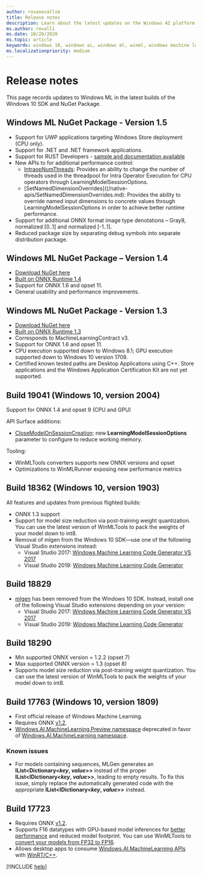 ```yaml
---
author: rosanevallim
title: Release notes
description: Learn about the latest updates on the Windows AI platform. See known issues and view additional available resources.
ms.author: rovalli
ms.date: 10/20/2020
ms.topic: article
keywords: windows 10, windows ai, windows ml, winml, windows machine learning
ms.localizationpriority: medium
---
```


# Release notes

This page records updates to Windows ML in the latest builds of the Windows 10 SDK and NuGet Package.

## Windows ML NuGet Package - Version 1.5

- Support for UWP applications targeting Windows Store deployment (CPU only).
- Support for .NET and .NET framework applications.
- Support for RUST Developers - [sample and documentation available](https://github.com/microsoft/Windows-Machine-Learning/tree/master/Samples/RustSqueezenet)
- New APIs to for additional performance control:
   * [IntraopNumThreads](/native-apis/IntraopNumThreads.md): Provides an ability to change the number of threads used in the threadpool for Intra Operator Execution for CPU operators through LearningModelSessionOptions.
   * [SetNamedDimensionOverrides]((/native-apis/SetNamedDimensionOverrides.md): Provides the ability to override named input dimensions to concrete values through LearningModelSessionOptions in order to achieve better runtime performance.
- Support for additional ONNX format image type denotations – Gray8, normalized [0..1] and normalized [-1..1].
- Reduced package size by separating debug symbols into separate distribution package.


## Windows ML NuGet Package – Version 1.4

- [Download NuGet here](https://www.nuget.org/packages/Microsoft.AI.MachineLearning)
- [Built on ONNX Runtime 1.4](https://github.com/microsoft/onnxruntime/releases)
- Support for ONNX 1.6 and opset 11.
- General usability and performance improvements.



## Windows ML NuGet Package - Version 1.3

- [Download NuGet here](https://www.nuget.org/packages/Microsoft.AI.MachineLearning)
- [Built on ONNX Runtime 1.3](https://github.com/microsoft/onnxruntime/releases)
- Corresponds to MachineLearningContract v3.
- Support for ONNX 1.6 and opset 11.
- CPU execution supported down to Windows 8.1; GPU execution supported down to Windows 10 version 1709.
- Certified known tested paths are Desktop Applications using C++. Store applications and the Windows Application Certification Kit are not yet supported. 

## Build 19041 (Windows 10, version 2004)

Support for ONNX 1.4 and opset 9 (CPU and GPU) 

API Surface additions:
* [CloseModelOnSessionCreation](https://docs.microsoft.com/uwp/api/windows.ai.machinelearning.learningmodelsessionoptions.closemodelonsessioncreation?view=winrt-19041): new **LearningModelSessionOptions** parameter to configure to reduce working memory.

Tooling:

* WinMLTools converters supports new ONNX versions and opset  
* Optimizations to WinMLRunner exposing new performance metrics 

## Build 18362 (Windows 10, version 1903)

All features and updates from previous flighted builds:

* ONNX 1.3 support
* Support for model size reduction via post-training weight quantization. You can use the latest version of WinMLTools to pack the weights of your model down to int8.
* Removal of mlgen from the Windows 10 SDK&mdash;use one of the following Visual Studio extensions instead:
    * Visual Studio 2017: [Windows Machine Learning Code Generator VS 2017](https://marketplace.visualstudio.com/items?itemName=WinML.mlgen)
    * Visual Studio 2019: [Windows Machine Learning Code Generator](https://marketplace.visualstudio.com/items?itemName=WinML.mlgenv2)

## Build 18829

* [mlgen](mlgen.md) has been removed from the Windows 10 SDK. Instead, install one of the following Visual Studio extensions depending on your version:
    * Visual Studio 2017: [Windows Machine Learning Code Generator VS 2017](https://marketplace.visualstudio.com/items?itemName=WinML.mlgen)
    * Visual Studio 2019: [Windows Machine Learning Code Generator](https://marketplace.visualstudio.com/items?itemName=WinML.mlgenv2)

## Build 18290
- Min supported ONNX version = 1.2.2 (opset 7)
- Max supported ONNX version = 1.3 (opset 8)
- Supports model size reduction via post-training weight quantization. You can use the latest version of WinMLTools to pack the weights of your model down to int8.

## Build 17763 (Windows 10, version 1809)

* First official release of Windows Machine Learning.
* Requires ONNX [v1.2](https://github.com/onnx/onnx/tree/rel-1.2.2).
* [Windows.AI.MachineLearning.Preview namespace](https://docs.microsoft.com/uwp/api/windows.ai.machinelearning.preview) deprecated in favor of [Windows.AI.MachineLearning namespace](https://docs.microsoft.com/uwp/api/windows.ai.machinelearning).

### Known issues

* For models containing sequences, MLGen generates an **IList&lt;Dictionary&lt;*key*, *value*&gt;&gt;** instead of the proper **IList&lt;IDictionary&lt;*key*, *value*&gt;&gt;**, leading to empty results. To fix this issue, simply replace the automatically generated code with the appropriate **IList&lt;IDictionary&lt;*key*, *value*&gt;&gt;** instead.

## Build 17723

- Requires ONNX [v1.2](https://github.com/onnx/onnx/tree/rel-1.2.2).
- Supports F16 datatypes with GPU-based model inferences for [better performance](performance-memory.md) and reduced model footprint. You can use WinMLTools to [convert your models from FP32 to FP16](convert-model-winmltools.md#convert-to-floating-point-16).
- Allows desktop apps to consume [Windows.AI.MachineLearning APIs](https://docs.microsoft.com/uwp/api/windows.ai.machinelearning) with [WinRT/C++](https://docs.microsoft.com/windows/uwp/cpp-and-winrt-apis/).

[!INCLUDE [help](../includes/get-help.md)]
